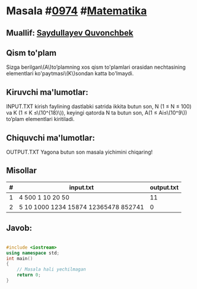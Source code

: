 
<h1>Masala #<a href="https://robocontest.uz/tasks/0974">0974</a> #<a href="https://robocontest.uz/tasks?category=7">Matematika</a></h1>
<h2> Muallif: <a href="https://robocontest.uz/profile/saydullayev98">Saydullayev Quvonchbek</a></h2>
<h2>Qism to'plam</h2>
<p>Sizga berilgan\(A\)to’plamning xos qism to'plamlari orasidan nechtasining elementlari ko'paytmasi\(K\)sondan katta bo'lmaydi.</p>
<h2>Kiruvchi ma'lumotlar:</h2>
<p>INPUT.TXT kirish faylining dastlabki satrida ikkita butun son, N (1 ≤ N ≤ 100) va K (1 ≤ K ≤\(10^{18}\)), keyingi qatorda N ta butun son, A(1 ≤ Ai≤\(10^9\)) to’plam elementlari kiritiladi.</p>
<h2>Chiquvchi ma'lumotlar:</h2>
<p>OUTPUT.TXT Yagona butun son masala yichimini chiqaring!</p>
<h2>Misollar</h2>
<table>
    <thead>
        <tr>
            <th>#</th>
            <th>input.txt</th>
            <th>output.txt</th>
        </tr>
    </thead>
    <tbody>
            <tr>
                <td>1</td>
                <td>4 500
1 10 20 50</td>
                <td>11</td>
            </tr>
            <tr>
                <td>2</td>
                <td>5 10
1000 1234 15874 12365478 852741</td>
                <td>0</td>
            </tr>
    </tbody>
    </table>
    
<h2>Javob:</h2>

######
```cpp
#include <iostream>
using namespace std;
int main()
{
    // Masala hali yechilmagan
    return 0;
}
```
